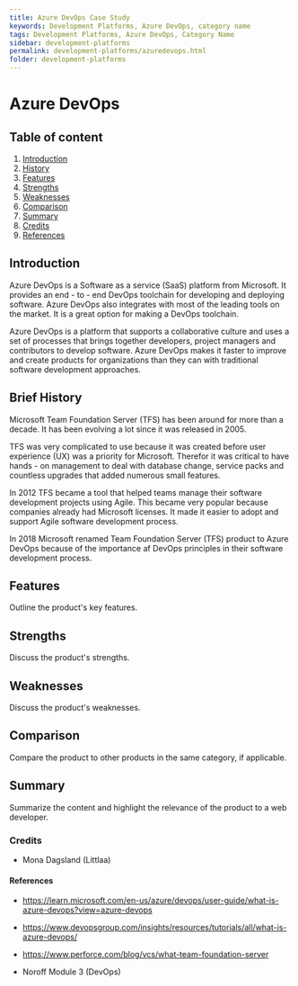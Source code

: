 ```yaml
---
title: Azure DevOps Case Study
keywords: Development Platforms, Azure DevOps, category name
tags: Development Platforms, Azure DevOps, Category Name
sidebar: development-platforms
permalink: development-platforms/azuredevops.html
folder: development-platforms
---
```


# Azure DevOps

## Table of content

1. [Introduction](#introduction)
2. [History](#brief-history)
3. [Features](#features)
4. [Strengths](#strengths)
5. [Weaknesses](#weaknesses)
6. [Comparison](#comparison)
7. [Summary](#summary)
8. [Credits](#credits)
9. [References](#references)

## Introduction

Azure DevOps is a Software as a service (SaaS) platform from Microsoft. It provides an end - to - end DevOps toolchain for developing and deploying software. Azure DevOps also integrates with most of the leading tools on the market. It is a great option for making a DevOps toolchain.

Azure DevOps is a platform that supports a collaborative culture and uses a set of processes that brings together developers, project managers and contributors to develop software. Azure DevOps makes it faster to improve and create products for organizations than they can with traditional software development approaches.

## Brief History

Microsoft Team Foundation Server (TFS) has been around for more than a decade. It has been evolving a lot since it was released in 2005.

TFS was very complicated to use because it was created before user experience (UX) was a priority for Microsoft. Therefor it was critical to have hands - on management to deal with database change, service packs and countless upgrades that added numerous small features.

In 2012 TFS became a tool that helped teams manage their software development projects using Agile. This became very popular because companies already had Microsoft licenses. It made it easier to adopt and support Agile software development process.

In 2018 Microsoft renamed Team Foundation Server (TFS) product to Azure DevOps because of the importance af DevOps principles in their software development process.

## Features

Outline the product's key features.

## Strengths

Discuss the product's strengths.

## Weaknesses

Discuss the product's weaknesses.

## Comparison

Compare the product to other products in the same category, if applicable.

## Summary

Summarize the content and highlight the relevance of the product to a web developer.

### Credits

- Mona Dagsland (Littlaa)

#### References

- https://learn.microsoft.com/en-us/azure/devops/user-guide/what-is-azure-devops?view=azure-devops

- https://www.devopsgroup.com/insights/resources/tutorials/all/what-is-azure-devops/

- https://www.perforce.com/blog/vcs/what-team-foundation-server

- Noroff Module 3 (DevOps)
